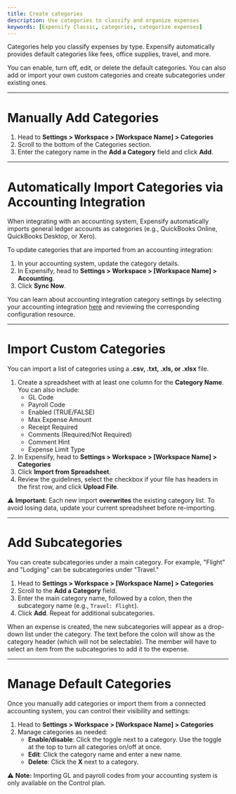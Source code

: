 ```yaml
---
title: Create categories
description: Use categories to classify and organize expenses
keywords: [Expensify Classic, categories, categorize expenses]
---
```


Categories help you classify expenses by type. Expensify automatically provides default categories like fees, office supplies, travel, and more.

You can enable, turn off, edit, or delete the default categories. You can also add or import your own custom categories and create subcategories under existing ones.

---

# Manually Add Categories

1. Head to **Settings > Workspace > [Workspace Name] > Categories**
2. Scroll to the bottom of the Categories section.
3. Enter the category name in the **Add a Category** field and click **Add**.

---

# Automatically Import Categories via Accounting Integration

When integrating with an accounting system, Expensify automatically imports general ledger accounts as categories (e.g., QuickBooks Online, QuickBooks Desktop, or Xero).

To update categories that are imported from an accounting integration:
1. In your accounting system, update the category details.
2. In Expensify, head to **Settings > Workspace > [Workspace Name] > Accounting**.
3. Click **Sync Now**.

You can learn about accounting integration category settings by selecting your accounting integration [here](https://help.expensify.com/expensify-classic/hubs/connections/) and reviewing the corresponding configuration resource. 

---

# Import Custom Categories

You can import a list of categories using a **.csv, .txt, .xls, or .xlsx** file.

1. Create a spreadsheet with at least one column for the **Category Name**. You can also include:
   - GL Code
   - Payroll Code
   - Enabled (TRUE/FALSE)
   - Max Expense Amount
   - Receipt Required
   - Comments (Required/Not Required)
   - Comment Hint
   - Expense Limit Type
2. In Expensify, head to **Settings > Workspace > [Workspace Name] > Categories**
3. Click **Import from Spreadsheet**.
4. Review the guidelines, select the checkbox if your file has headers in the first row, and click **Upload File**.

⚠️ **Important:** Each new import **overwrites** the existing category list. To avoid losing data, update your current spreadsheet before re-importing.

---

# Add Subcategories

You can create subcategories under a main category. For example, "Flight" and "Lodging" can be subcategories under "Travel."

1. Head to **Settings > Workspace > [Workspace Name] > Categories**
2. Scroll to the **Add a Category** field.
3. Enter the main category name, followed by a colon, then the subcategory name (e.g., `Travel: Flight`).
4. Click **Add**. Repeat for additional subcategories.

When an expense is created, the new subcategories will appear as a drop-down list under the category. The text before the colon will show as the category header (which will not be selectable). The member will have to select an item from the subcategories to add it to the expense.

---

# Manage Default Categories

Once you manually add categories or import them from a connected accounting system, you can control their visibility and settings:
1. Head to **Settings > Workspace > [Workspace Name] > Categories**
2. Manage categories as needed:
   - **Enable/disable**: Click the toggle next to a category. Use the toggle at the top to turn all categories on/off at once.
   - **Edit**: Click the category name and enter a new name.
   - **Delete**: Click the **X** next to a category.

⚠️ **Note:** Importing GL and payroll codes from your accounting system is only available on the Control plan.

